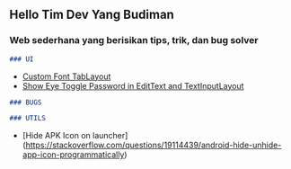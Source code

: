 ## Hello Tim Dev Yang Budiman

### Web sederhana yang berisikan tips, trik, dan bug solver

```markdown
### UI 
```
- [Custom Font TabLayout](https://stackoverflow.com/questions/31067265/change-the-font-of-tab-text-in-android-design-support-tablayout)
- [Show Eye Toggle Password in EditText and TextInputLayout](https://stackoverflow.com/questions/44173249/change-to-custom-icon-from-eye-icondefault-for-hide-show-password-in-android-e)

```markdown
### BUGS 
```



```markdown
### UTILS 
```
- [Hide APK Icon on launcher] (https://stackoverflow.com/questions/19114439/android-hide-unhide-app-icon-programmatically)
